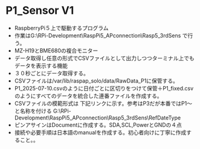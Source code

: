 # P1_Sensor V1
- RaspberryPi５上で駆動するプログラム
- 作業はG:\RPi-Development\RaspPi5_APconnection\Rasp5_3rdSens で行う。
- MZ-H19とBME680の複合モニター 
-  データ取得し任意の形式でCSVファイルとして出力しつつターミナル上でもデータを表示する機能
- ３０秒ごとにデータ取得する。
- CSVファイルは/var/lib/raspap_solo/data/RawData_P1に保管する。
- P1_2025-07-10.csvのように日付ごとに区切りをつけて保管＋P1_fixed.csvのようにすべてのデータを統合した連番ファイルを作成する。
- CSVファイルの模範形式は 下記リンクに示す。参考はP3だが本番ではP1～と名称を付ける G:\RPi-Development\RaspPi5_APconnection\Rasp5_3rdSens\RefDateType
- ピンアサインはDocumentに作成する。SDA,SCL,PowerとGNDの４点
- 接続や必要手順は日本語のmanualを作成する。初心者向けに丁寧に作成すること。。 